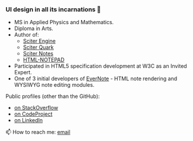### UI design in all its incarnations 👋

- MS in Applied Physics and Mathematics. 
- Diploma in Arts. 
- Author of:
  - [Sciter Engine](https://sciter.com)
  - [Sciter Quark](https://quark.sciter.com)
  - [Sciter Notes](https://notes.sciter.com)
  - [HTML-NOTEPAD](https://html-notepad.com)
- Participated in HTML5 specification development at W3C as an Invited Expert.
- One of 3 initial developers of [EverNote](https://evernote.com/) - HTML note rendering and WYSIWYG note editing modules.

Public profiles (other than the GitHub):
- [on StackOverflow](https://stackoverflow.com/users/421163/c-smile)
- [on CodeProject](https://www.codeproject.com/Members/c-smile)
- [on LinkedIn](https://www.linkedin.com/in/afedoniouk/)

📫 How to reach me: [email](mailto:andrew.fedoniouk@gmail.com)




